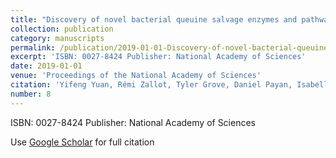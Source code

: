 ```yaml
---
title: "Discovery of novel bacterial queuine salvage enzymes and pathways in human pathogens"
collection: publication
category: manuscripts
permalink: /publication/2019-01-01-Discovery-of-novel-bacterial-queuine-salvage-enzymes-and-pathways-in-human-pathogens
excerpt: 'ISBN: 0027-8424 Publisher: National Academy of Sciences'
date: 2019-01-01
venue: 'Proceedings of the National Academy of Sciences'
citation: 'Yifeng Yuan, Rémi Zallot, Tyler Grove, Daniel Payan, Isabelle Martin-Verstraete, Sara Šepić, Seetharamsingh Balamkundu, Ramesh Neelakandan, Vinod Gadi, Chuan-Fa Liu. &quot;Discovery of novel bacterial queuine salvage enzymes and pathways in human pathogens.&quot; Proceedings of the National Academy of Sciences, 2019.'
number: 8
---
```

ISBN: 0027-8424 Publisher: National Academy of Sciences

Use [Google Scholar](https://scholar.google.com/scholar?q=Discovery+of+novel+bacterial+queuine+salvage+enzymes+and+pathways+in+human+pathogens) for full citation
